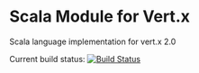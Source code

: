 # Scala Module for Vert.x

Scala language implementation for vert.x 2.0


Current build status: <a href="https://travis-ci.org/nfmelendez/mod-lang-scala"><img src="https://api.travis-ci.org/ScalaVertx/mod-lang-scala.png" alt="Build Status" style="max-width:100%;"></a>





